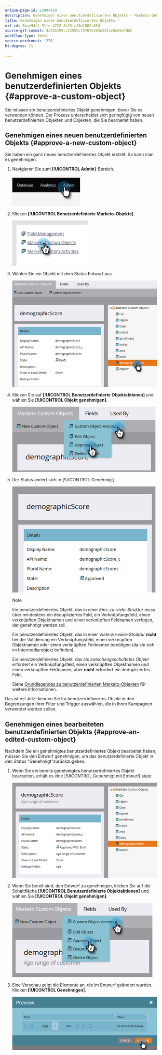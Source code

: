 ```yaml
---
unique-page-id: 10094188
description: Genehmigen eines benutzerdefinierten Objekts - Marketo-Dokumente - Produktdokumentation
title: Genehmigen eines benutzerdefinierten Objekts
exl-id: 8bae94df-91fe-4722-8c75-c26df882c65d
source-git-commit: 4a33b192cc22550c75769b383e261ac0a86e7ddb
workflow-type: tm+mt
source-wordcount: '278'
ht-degree: 1%

---
```


# Genehmigen eines benutzerdefinierten Objekts {#approve-a-custom-object}

Sie müssen ein benutzerdefiniertes Objekt genehmigen, bevor Sie es verwenden können. Der Prozess unterscheidet sich geringfügig von neuen benutzerdefinierten Objekten und Objekten, die Sie bearbeitet haben.

## Genehmigen eines neuen benutzerdefinierten Objekts {#approve-a-new-custom-object}

Sie haben ein ganz neues benutzerdefiniertes Objekt erstellt. So kann man es genehmigen.

1. Navigieren Sie zum **[!UICONTROL Admin]**-Bereich.

   ![](assets/approve-a-custom-object-1.png)

1. Klicken **[!UICONTROL Benutzerdefinierte Marketo-Objekte]**.

   ![](assets/approve-a-custom-object-2.png)

1. Wählen Sie ein Objekt mit dem Status Entwurf aus.

   ![](assets/approve-a-custom-object-3.png)

1. Klicken Sie auf **[!UICONTROL Benutzerdefinierte Objektaktionen]** und wählen Sie **[!UICONTROL Objekt genehmigen]**.

   ![](assets/approve-a-custom-object-4.png)

1. Der Status ändert sich in [!UICONTROL Genehmigt].

   ![](assets/approve-a-custom-object-5.png)

   >[!NOTE]
   >
   >Ein benutzerdefiniertes Objekt, das in einer _Eins-zu-viele-Struktur_ muss über mindestens ein dedupliziertes Feld, ein Verknüpfungsfeld, einen verknüpften Objektnamen und einen verknüpften Feldnamen verfügen, der genehmigt werden soll.
   >
   >Ein benutzerdefiniertes Objekt, das in einer _Viele-zu-viele-Struktur_ **nicht** bei der Validierung ein Verknüpfungsfeld, einen verknüpften Objektnamen oder einen verknüpften Feldnamen benötigen (da sie sich im Intermediarobjekt befinden).
   >
   >Ein benutzerdefiniertes Objekt, das als _zwischengeschaltetes Objekt_ erfordert ein Verknüpfungsfeld, einen verknüpften Objektnamen und einen verknüpften Feldnamen, aber **nicht** erfordert ein dedupliziertes Feld.
   >
   >Siehe [Grundlegendes zu benutzerdefinierten Marketo-Objekten](/help/marketo/product-docs/administration/marketo-custom-objects/understanding-marketo-custom-objects.md) für weitere Informationen.

Das ist es! Jetzt können Sie Ihr benutzerdefiniertes Objekt in den Begrenzungen Ihrer Filter und Trigger auswählen, die in Ihren Kampagnen verwendet werden sollen.

## Genehmigen eines bearbeiteten benutzerdefinierten Objekts {#approve-an-edited-custom-object}

Nachdem Sie ein genehmigtes benutzerdefiniertes Objekt bearbeitet haben, müssen Sie den Entwurf genehmigen, um das benutzerdefinierte Objekt in den Status &quot;Genehmigt&quot;zurückzugeben.

1. Wenn Sie ein bereits genehmigtes benutzerdefiniertes Objekt bearbeiten, erhält es eine [!UICONTROL Genehmigt mit Entwurf] state.

   ![](assets/approve-a-custom-object-6.png)

1. Wenn Sie bereit sind, den Entwurf zu genehmigen, klicken Sie auf die Schaltfläche **[!UICONTROL Benutzerdefinierte Objektaktionen]** und wählen Sie **[!UICONTROL Objekt genehmigen]**.

   ![](assets/approve-a-custom-object-7.png)

1. Eine Vorschau zeigt die Elemente an, die im Entwurf geändert wurden. Klicken **[!UICONTROL Genehmigen]**.

   ![](assets/approve-a-custom-object-8.png)
